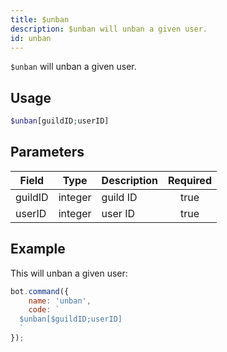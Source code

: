 ```yaml
---
title: $unban
description: $unban will unban a given user.
id: unban
---
```


`$unban` will unban a given user.

## Usage

```php
$unban[guildID;userID]
```

## Parameters 

| Field   | Type    | Description | Required |
|---------|---------|-------------|:--------:|
| guildID | integer | guild ID    |   true   |
| userID  | integer | user ID     |   true   |

## Example

This will unban a given user:

```javascript
bot.command({
    name: 'unban',
    code: `
  $unban[$guildID;userID]
  `
});
```